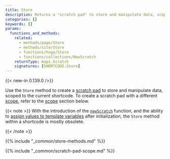 ```yaml
---
title: Store
description: Returns a "scratch pad" to store and manipulate data, scoped to the current shortcode.
categories: []
keywords: []
params:
  functions_and_methods:
    related:
      - methods/page/Store
      - methods/site/Store
      - functions/hugo/Store
      - functions/collections/NewScratch
    returnType: maps.Scratch
    signatures: [SHORTCODE.Store]
---
```


{{< new-in 0.139.0 />}}

Use the `Store` method to create a [scratch pad](g) to store and manipulate data, scoped to the current shortcode. To create a scratch pad with a different [scope](g), refer to the [scope](#scope) section below.

{{< note >}}
With the introduction of the [`newScratch`] function, and the ability to [assign values to template variables] after initialization, the `Store` method within a shortcode is mostly obsolete.

[assign values to template variables]: https://go.dev/doc/go1.11#texttemplatepkgtexttemplate
[`newScratch`]: /functions/collections/newScratch/
{{< /note >}}

{{% include "_common/store-methods.md" %}}

{{% include "_common/scratch-pad-scope.md" %}}
